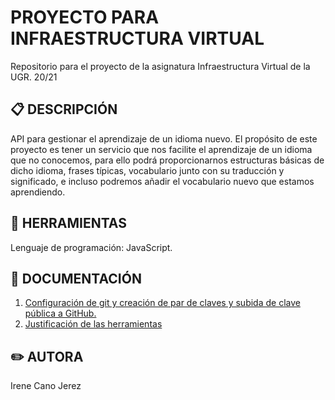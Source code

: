 # PROYECTO PARA INFRAESTRUCTURA VIRTUAL
Repositorio para el proyecto de la asignatura Infraestructura Virtual de la UGR. 20/21

## :clipboard: DESCRIPCIÓN
API para gestionar el aprendizaje de un idioma nuevo. El propósito de este proyecto es tener un servicio que nos facilite el aprendizaje de un idioma que no conocemos, para ello podrá proporcionarnos estructuras básicas de dicho idioma, frases típicas, vocabulario junto con su traducción y significado, e incluso podremos añadir el vocabulario nuevo que estamos aprendiendo.

## :wrench: HERRAMIENTAS
Lenguaje de programación: JavaScript.

## :closed_book: DOCUMENTACIÓN
1.  [Configuración de git y creación de par de claves y subida de clave pública a GitHub.](https://github.com/irenecj/ProyectoIdiomasIV/blob/master/docs/git.md)
2. [Justificación de las herramientas](https://github.com/irenecj/ProyectoIdiomasIV/blob/master/docs/herramientas.md)

## :pencil2: AUTORA
Irene Cano Jerez
